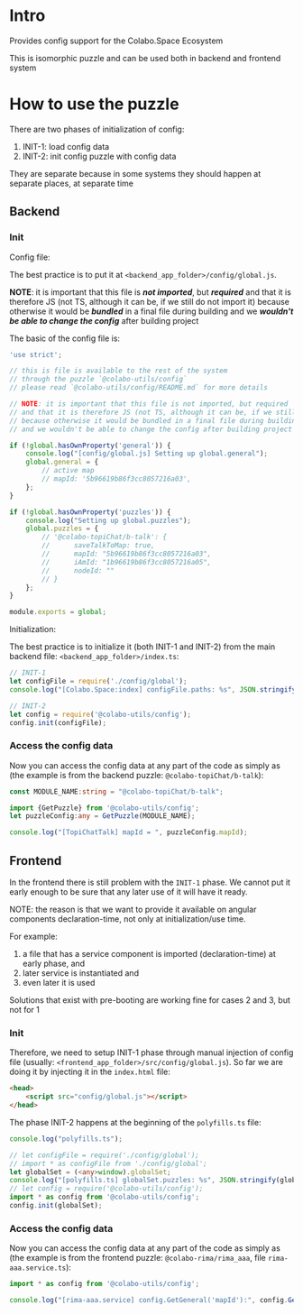 # Intro

Provides config support for the Colabo.Space Ecosystem

This is isomorphic puzzle and can be used both in backend and frontend system

# How to use the puzzle

There are two phases of initialization of config:

1. INIT-1: load config data
2. INIT-2: init config puzzle with config data

They are separate because in some systems they should happen at separate places, at separate time

## Backend

### Init

Config file:

The best practice is to put it at `<backend_app_folder>/config/global.js`.

**NOTE**: it is important that this file is ***not imported***, but ***required*** and that it is therefore JS (not TS, although it can be, if we still do not import it) because otherwise it would be ***bundled*** in a final file during building and we ***wouldn't be able to change the config*** after building project

The basic of the config file is:

```js
'use strict';

// this is file is available to the rest of the system
// through the puzzle `@colabo-utils/config`
// please read `@colabo-utils/config/README.md` for more details

// NOTE: it is important that this file is not imported, but required
// and that it is therefore JS (not TS, although it can be, if we still do not import it)
// because otherwise it would be bundled in a final file during building
// and we wouldn't be able to change the config after building project

if (!global.hasOwnProperty('general')) {
	console.log("[config/global.js] Setting up global.general");
	global.general = {
		// active map
		// mapId: '5b96619b86f3cc8057216a03',
	};
}

if (!global.hasOwnProperty('puzzles')) {
	console.log("Setting up global.puzzles");
	global.puzzles = {
		// '@colabo-topiChat/b-talk': {
		// 	    saveTalkToMap: true,
		// 	    mapId: "5b96619b86f3cc8057216a03",
		// 	    iAmId: "1b96619b86f3cc8057216a05",
		// 	    nodeId: ""
		// }
	};
}

module.exports = global;
```

Initialization:

The best practice is to initialize it (both INIT-1 and INIT-2) from the main backend file: `<backend_app_folder>/index.ts`:

```ts
// INIT-1
let configFile = require('./config/global');
console.log("[Colabo.Space:index] configFile.paths: %s", JSON.stringify(configFile.paths));

// INIT-2
let config = require('@colabo-utils/config');
config.init(configFile);
```

### Access the config data

Now you can access the config data at any part of the code as simply as (the example is from the backend puzzle: `@colabo-topiChat/b-talk`):

```ts
const MODULE_NAME:string = "@colabo-topiChat/b-talk";

import {GetPuzzle} from '@colabo-utils/config';
let puzzleConfig:any = GetPuzzle(MODULE_NAME);

console.log("[TopiChatTalk] mapId = ", puzzleConfig.mapId);
```

## Frontend

In the frontend there is still problem with the `INIT-1` phase. We cannot put it early enough to be sure that any later use of it will have it ready.

NOTE: the reason is that we want to provide it available on angular components declaration-time, not only at initialization/use time.

For example:

1. a file that has a service component is imported (declaration-time) at early phase, and 
2. later service is instantiated and 
3. even later it is used

Solutions that exist with pre-booting are working fine for cases 2 and 3, but not for 1

### Init

Therefore, we need to setup INIT-1 phase through manual injection of config file (usually: `<frontend_app_folder>/src/config/global.js`). So far we are doing it by injecting it in the `index.html` file:

```html
<head>
    <script src="config/global.js"></script>
</head>

```

The phase INIT-2 happens at the beginning of the `polyfills.ts` file:

```ts
console.log("polyfills.ts");

// let configFile = require('./config/global');
// import * as configFile from './config/global';
let globalSet = (<any>window).globalSet;
console.log("[polyfills.ts] globalSet.puzzles: %s", JSON.stringify(globalSet.puzzles));
// let config = require('@colabo-utils/config');
import * as config from '@colabo-utils/config';
config.init(globalSet);
```

### Access the config data

Now you can access the config data at any part of the code as simply as (the example is from the frontend puzzle: `@colabo-rima/rima_aaa`, file `rima-aaa.service.ts`):

```ts
import * as config from '@colabo-utils/config';

console.log("[rima-aaa.service] config.GetGeneral('mapId'):", config.GetGeneral('mapId'));
```


